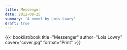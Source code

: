 ```yaml
---
title: Messenger
date: 2012-08-25
summary: 'A novel by Lois Lowry'
draft: true
---
```


{{< booklist/book
title="Messenger"
author="Lois Lowry"
cover="cover.jpg"
format="Print" >}}
